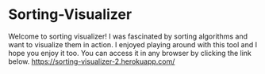 # Sorting-Visualizer

Welcome to sorting visualizer! I was fascinated by sorting algorithms and want to visualize them in action. I enjoyed playing around with this tool and I hope you enjoy it too. You can access it in any browser by clicking the link below.
https://sorting-visualizer-2.herokuapp.com/
